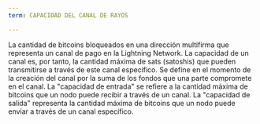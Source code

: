 ```yaml
---
term: CAPACIDAD DEL CANAL DE RAYOS

---
```

La cantidad de bitcoins bloqueados en una dirección multifirma que representa un canal de pago en la Lightning Network. La capacidad de un canal es, por tanto, la cantidad máxima de sats (satoshis) que pueden transmitirse a través de este canal específico. Se define en el momento de la creación del canal por la suma de los fondos que una parte compromete en el canal. La "capacidad de entrada" se refiere a la cantidad máxima de bitcoins que un nodo puede recibir a través de un canal. La "capacidad de salida" representa la cantidad máxima de bitcoins que un nodo puede enviar a través de un canal específico.